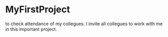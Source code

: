 # MyFirstProject
to check attendance of my collegues.
I invite all collegues to work with me in this important project.
